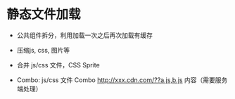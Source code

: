 # 静态文件加载

- 公共组件拆分，利用加载一次之后再次加载有缓存

- 压缩js, css, 图片等

- 合并 js/css 文件，CSS Sprite

- Combo: js/css 文件 Combo http://xxx.cdn.com/??a.js,b.js 内容（需要服务端处理）